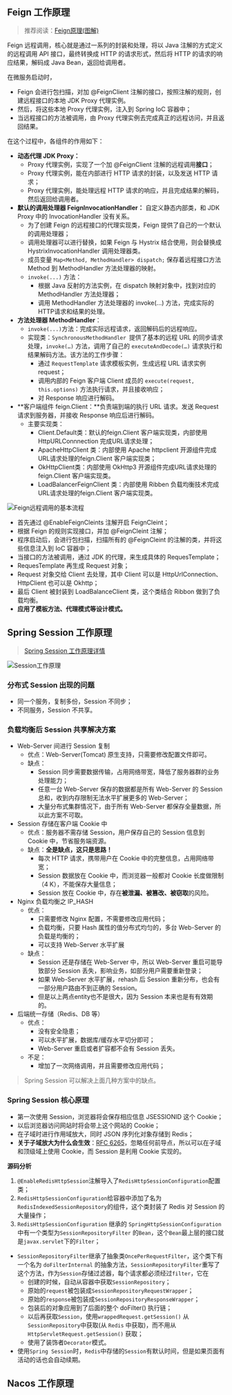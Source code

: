 ## Feign 工作原理

> 推荐阅读：[Feign原理(图解)](https://www.cnblogs.com/crazymakercircle/p/11965726.html)

Feign 远程调用，核心就是通过一系列的封装和处理，将以 Java 注解的方式定义的远程调用 API 接口，最终转换成 HTTP 的请求形式，然后将 HTTP 的请求的响应结果，解码成 Java Bean，返回给调用者。

在微服务启动时，

- Feign 会进行包扫描，对加 @FeignClient 注解的接口，按照注解的规则，创建远程接口的本地 JDK Proxy 代理实例。
- 然后，将这些本地 Proxy 代理实例，注入到 Spring IoC 容器中；
- 当远程接口的方法被调用，由 Proxy 代理实例去完成真正的远程访问，并且返回结果。

在这个过程中，各组件的作用如下：

- **动态代理 JDK Proxy：**
  - Proxy 代理实例，实现了一个加 @FeignClient 注解的远程调用**接口**；
  - Proxy 代理实例，能在内部进行 HTTP 请求的封装，以及发送 HTTP 请求；
  - Proxy 代理实例，能处理远程 HTTP 请求的响应，并且完成结果的解码，然后返回给调用者。
- **默认的调用处理器 FeignInvocationHandler：** 自定义静态内部类，和 JDK Proxy 中的 InvocationHandler 没有关系。
  - 为了创建 Feign 的远程接口的代理实现类，Feign 提供了自己的一个默认的调用处理器；
  - 调用处理器可以进行替换，如果 Feign 与 Hystrix 结合使用，则会替换成 HystrixInvocationHandler 调用处理器类。
  - 成员变量 `Map<Method, MethodHandler> dispatch;` 保存着远程接口方法 Method 到 MethodHandler 方法处理器的映射。
  - `invoke(...)` 方法：
    - 根据 Java 反射的方法实例，在 dispatch 映射对象中，找到对应的 MethodHandler 方法处理器；
    - 调用 MethodHandler 方法处理器的 invoke(...) 方法，完成实际的HTTP请求和结果的处理。
- **方法处理器 MethodHandler**：
  - `invoke(...)`方法：完成实际远程请求，返回解码后的远程响应。
  - 实现类：`SynchronousMethodHandler `提供了基本的远程 URL 的同步请求处理，`invoke(…)` 方法，调用了自己的 `executeAndDecode(…)` 请求执行和结果解码方法。该方法的工作步骤：
    - 通过 `RequestTemplate` 请求模板实例，生成远程 URL 请求实例 request；
    - 调用内部的 Feign 客户端 Client 成员的 `execute(request, this.options)` 方法执行请求，并且接收响应；
    - 对 Response 响应进行解码。
- **客户端组件 feign.Client：**负责端到端的执行 URL 请求。发送 Request 请求到服务器，并接收 Response 响应后进行解码。
  - 主要实现类：
    - Client.Default类：默认的feign.Client 客户端实现类，内部使用HttpURLConnnection 完成URL请求处理；
    - ApacheHttpClient 类：内部使用 Apache httpclient 开源组件完成URL请求处理的feign.Client 客户端实现类；
    - OkHttpClient类：内部使用 OkHttp3 开源组件完成URL请求处理的feign.Client 客户端实现类。
    - LoadBalancerFeignClient 类：内部使用 Ribben 负载均衡技术完成URL请求处理的feign.Client 客户端实现类。

![Feign远程调用的基本流程](https://gitee.com/raymond-zhao/oss/raw/master/uPic/watermark,type_ZmFuZ3poZW5naGVpdGk,shadow_10,text_aHR0cHM6Ly9ibG9nLmNzZG4ubmV0L2NyYXp5bWFrZXJjaXJjbGU=,size_16,color_FFFFFF,t_70.png)

- 首先通过 @EnableFeignCleints 注解开启 FeignCleint；
- 根据 Feign 的规则实现接口，并加 @FeignCleint 注解；
- 程序启动后，会进行包扫描，扫描所有的 @FeignCleint 的注解的类，并将这些信息注入到 IoC 容器中；
- 当接口的方法被调用，通过 JDK 的代理，来生成具体的 RequesTemplate；
- RequesTemplate 再生成 Request 对象；
- Request 对象交给 Client 去处理，其中 Client 可以是 HttpUrlConnection、HttpClient 也可以是 Okhttp；
- 最后 Client 被封装到 LoadBalanceClient 类，这个类结合 Ribbon 做到了负载均衡。
- **应用了模板方法、代理模式等设计模式。**

## Spring Session 工作原理

> [Spring Session 工作原理详情](https://github.com/raymond-zhao/cat-mall/wiki/Spring-Session)

![Session工作原理](https://tva1.sinaimg.cn/large/007S8ZIlly1ghsxy2b1vxj30ly0alt9n.jpg)

### 分布式 Session 出现的问题

- 同一个服务，复制多份，Session 不同步；
- 不同服务，Session 不共享。

### 负载均衡后 Session 共享解决方案

- Web-Server 间进行 Session 复制
  - 优点：Web-Server(Tomcat) 原生支持，只需要修改配置文件即可。
  - 缺点：
    - Session 同步需要数据传输，占用网络带宽，降低了服务器群的业务处理能力；
    - 任意一台 Web-Server 保存的数据都是所有 Web-Server 的 Session 总和，收到内存限制无法水平扩展更多的 Web-Server；
    - 大量分布式集群情况下，由于所有 Web-Server 都保存全量数据，所以此方案不可取。
- Session 存储在客户端 Cookie 中
  - 优点：服务器不需存储 Session，用户保存自己的 Session 信息到 Cookie 中，节省服务端资源。
  - 缺点：**全是缺点，这只是思路！**
    - 每次 HTTP 请求，携带用户在 Cookie 中的完整信息，占用网络带宽；
    - Session 数据放在 Cookie 中，而浏览器一般都对 Cookie 长度做限制（4 K），不能保存大量信息；
    - Session 放在 Cookie 中，存在**被泄漏、被篡改、被窃取**的风险。
- Nginx 负载均衡之 IP_HASH
  - 优点：
    - 只需要修改 Nginx 配置，不需要修改应用代码；
    - 负载均衡，只要 Hash 属性的值分布式均匀的，多台 Web-Server 的负载是均衡的；
    - 可以支持 Web-Server 水平扩展
  - 缺点：
    -  Session 还是存储在 Web-Server 中，所以 Web-Server 重启可能导致部分 Session 丢失，影响业务，如部分用户需要重新登录；
    - 如果 Web-Server 水平扩展，rehash 后 Session 重新分布，也会有一部分用户路由不到正确的 Session。
    - 但是以上两点entity也不是很大，因为 Session 本来也是有有效期的。
- 后端统一存储（Redis、DB 等）
  - 优点：
    - 没有安全隐患；
    - 可以水平扩展，数据库/缓存水平切分即可；
    - Web-Server 重启或者扩容都不会有 Session 丢失。
  - 不足：
    - 增加了一次网络调用，并且需要修改应用代码；

> Spring Session 可以解决上面几种方案中的缺点。

### Spring Session 核心原理

- 第一次使用 Session，浏览器将会保存相应信息 JSESSIONID 这个 Cookie；
- 以后浏览器访问网站时将会带上这个网站的 Cookie；
- 在子域时进行作用域放大，同时 JSON 序列化对象存储到 Redis；
- **关于子域放大为什么会生效**：[RFC 6265](http://tools.ietf.org/html/rfc6265)，忽略任何前导点，所以可以在子域和顶级域上使用 Cookie，而 Session 是利用 Cookie 实现的。

**源码分析**

1. `@EnableRedisHttpSession`注解导入了`RedisHttpSessionConfiguration`配置类；
2. `RedisHttpSessionConfiguration`给容器中添加了名为 `RedisIndexedSessionRepository`的组件，这个类封装了 Redis 对 Session 的大量操作；
3. `RedisHttpSessionConfiguration` 继承的 `SpringHttpSessionConfiguration` 中有一个类型为`SessionRepositoryFilter` 的`Bean`，这个`Bean`最上层的接口就是`javax.servlet`下的`Filter`；

- `SessionRepositoryFilter`继承了抽象类`OncePerRequestFilter`，这个类下有一个名为 `doFilterInternal` 的抽象方法，`SessionRepositoryFilter`重写了这个方法，作为`Session`存储过滤器，每个请求都必须经过`filter`，它在
  - 创建的时候，自动从容器中获取`SessionRepository`；
  - 原始的`request`被包装成`SessionRepositoryRequestWrapper`；
  - 原始的`response`被包装成`SessionRepositoryResponseWrapper`；
  - 包装后的对象应用到了后面的整个 doFilter() 执行链；
  - 以后再获取`Session`，使用`wrappedRequest.getSession()` 从 `SessionRepository`中获取(从 `Redis` 中获取)，而不用从 `HttpServletRequest.getSession()` 获取；
  - 使用了装饰者`Decorator`模式。
- 使用`Spring Session`时，`Redis`中存储的`Session`有默认时间，但是如果页面有活动的话也会自动续期。

## Nacos 工作原理

